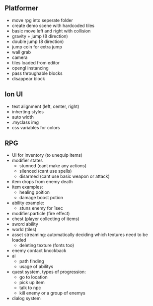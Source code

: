 

## Platformer
* move rpg into seperate folder
* create demo scene with hardcoded tiles
* basic move left and right with collision
* gravity + jump (8 direction) 
* double jump (8 direction)
* jump coin for extra jump
* wall grab
* camera
* tiles loaded from editor
* opengl instancing
* pass throughable blocks
* disappear block

## Ion UI
* text alignment (left, center, right)
* inherting styles
* auto width
* .myclass img
* css variables for colors


## RPG
* UI for inventory (to unequip items)
* modifier states
  * stunned (cant make any actions)
  * silenced (cant use spells)
  * disarmed (cant use basic weapon or attack)
* item drops from enemy death
* item examples:
  * healing poition
  * damage boost potion
* ability example:
  * stuns enemy for 1sec
* modifier.particle  (fire effect)
* chest (player collecting of items)
* sword ability
* world (tiles)
* asset streaming: automatically deciding which textures need to be loaded
  * deleting texture (fonts too)
* enemy contact knockback
* ai
  * path finding
  * usage of abilitys
* quest system, types of progression:
  * go to location
  * pick up item
  * talk to npc
  * kill enemy or a group of enemys
* dialog system